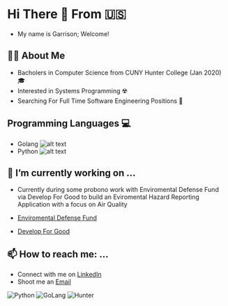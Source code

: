 # Hi There 👋 From 🇺🇸
- My name is Garrison; Welcome! 

## 👨‍💻 About Me 
  - Bacholers in Computer Science from CUNY Hunter College (Jan 2020) 🎓 
  - Interested in Systems Programming ☢️  
  - Searching For Full Time Software Engineering Positions 🔭 
  
## Programming Languages 💻 
- Golang ![alt text](https://github.com/egonelbre/gophers/blob/master/icon/icons.svg)
- Python ![alt text](https://icons.iconarchive.com/icons/cornmanthe3rd/plex/128/Other-python-icon.png)
 
## 🚀 I’m currently working on ...

  - Currently during some probono work with Enviromental Defense Fund via Develop For Good to build an Eviromental Hazard Reporting Application with a focus on Air Quality
  
  - [Enviromental Defense Fund](https://www.edf.org/)
  - [Develop For Good](https://www.developforgood.org/)
 
## 📫 How to reach me: ...
  - Connect with me on [LinkedIn](https://www.linkedin.com/in/gtshepard/) 
  - Shoot me an [Email](shepard.garrison.t@gmail.com)

![Python](https://marcofranssen.nl/images/951957866431d77793480aba8bb624da2f6b3fb2.gif)
![GoLang](https://kevalpatel2106.files.wordpress.com/2017/01/go_lang_mascot_by_kirael_art-d7kunhu.gif?w=500&h=500&crop=1)
![Hunter](https://dcwmedia.com/wp-content/uploads/2017/02/Hunter-College-CUNY-300x83.jpg)
